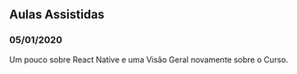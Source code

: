 ## Aulas Assistidas

### 05/01/2020

Um pouco sobre React Native e uma Visão Geral novamente sobre o Curso.
